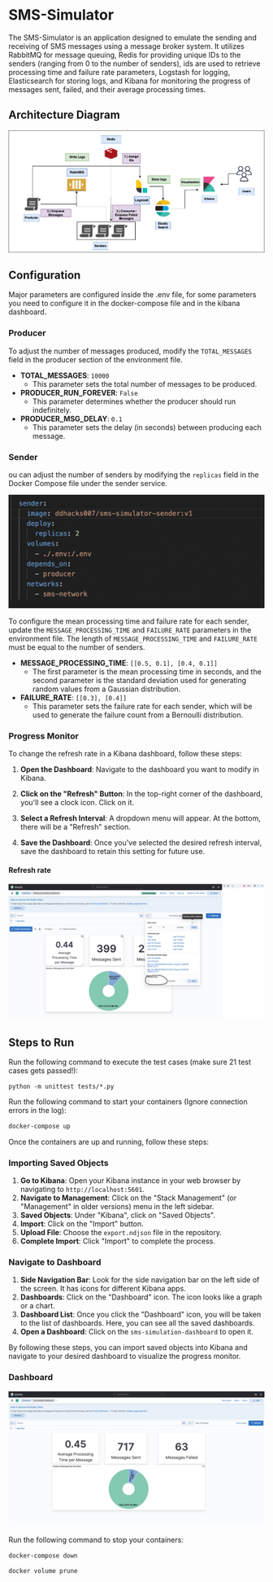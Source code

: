 # SMS-Simulator

The SMS-Simulator is an application designed to emulate the sending and receiving of SMS messages using a message broker system. It utilizes RabbitMQ for message queuing, Redis for providing unique IDs to the senders (ranging from 0 to the number of senders), ids are used to retrieve processing time and failure rate parameters, Logstash for logging, Elasticsearch for storing logs, and Kibana for monitoring the progress of messages sent, failed, and their average processing times.

## Architecture Diagram

![Architecture Diagram](./screenshots/Architecture.png)

## Configuration

Major parameters are configured inside the .env file, for some parameters you need to configure it in the docker-compose file and in the kibana dashboard.

### Producer

To adjust the number of messages produced, modify the `TOTAL_MESSAGES` field in the producer section of the environment file.

- **TOTAL_MESSAGES**: `10000`
  - This parameter sets the total number of messages to be produced.
- **PRODUCER_RUN_FOREVER**: `False`
  - This parameter determines whether the producer should run indefinitely.
- **PRODUCER_MSG_DELAY**: `0.1`
  - This parameter sets the delay (in seconds) between producing each message.

### Sender

ou can adjust the number of senders by modifying the `replicas` field in the Docker Compose file under the sender service.

![Screenshot of the sender service inside the docker-compose file ](./screenshots/Screenshot.png)

To configure the mean processing time and failure rate for each sender, update the `MESSAGE_PROCESSING_TIME` and `FAILURE_RATE` parameters in the environment file.
The length of `MESSAGE_PROCESSING_TIME` and `FAILURE_RATE` must be equal to the number of senders.

- **MESSAGE_PROCESSING_TIME**: `[[0.5, 0.1], [0.4, 0.1]]`
  - The first parameter is the mean processing time in seconds, and the second parameter is the standard deviation used for generating random values from a Gaussian distribution.
- **FAILURE_RATE**: `[[0.3], [0.4]]`
  - This parameter sets the failure rate for each sender, which will be used to generate the failure count from a Bernoulli distribution.

### Progress Monitor

To change the refresh rate in a Kibana dashboard, follow these steps:

1. **Open the Dashboard**: Navigate to the dashboard you want to modify in Kibana.

2. **Click on the "Refresh" Button**: In the top-right corner of the dashboard, you'll see a clock icon. Click on it.

3. **Select a Refresh Interval**: A dropdown menu will appear. At the bottom, there will be a "Refresh" section.

4. **Save the Dashboard**: Once you've selected the desired refresh interval, save the dashboard to retain this setting for future use.

#### Refresh rate

![](./screenshots/kibana.png)

## Steps to Run

Run the following command to execute the test cases (make sure 21 test cases gets passed!):

```
python -m unittest tests/*.py
```

Run the following command to start your containers (Ignore connection errors in the log):

```sh
docker-compose up
```

Once the containers are up and running, follow these steps:

### Importing Saved Objects

1. **Go to Kibana**: Open your Kibana instance in your web browser by navigating to `http://localhost:5601`.
2. **Navigate to Management**: Click on the "Stack Management" (or "Management" in older versions) menu in the left sidebar.
3. **Saved Objects**: Under "Kibana", click on "Saved Objects".
4. **Import**: Click on the "Import" button.
5. **Upload File**: Choose the `export.ndjson` file in the repository.
6. **Complete Import**: Click "Import" to complete the process.

### Navigate to Dashboard

1. **Side Navigation Bar**: Look for the side navigation bar on the left side of the screen. It has icons for different Kibana apps.
2. **Dashboards**: Click on the "Dashboard" icon. The icon looks like a graph or a chart.
3. **Dashboard List**: Once you click the "Dashboard" icon, you will be taken to the list of dashboards. Here, you can see all the saved dashboards.
4. **Open a Dashboard**: Click on the `sms-simulation-dashboard` to open it.

By following these steps, you can import saved objects into Kibana and navigate to your desired dashboard to visualize the progress monitor.

### Dashboard

![](./screenshots/Dashboard.png)

Run the following command to stop your containers:

```sh
docker-compose down
```

```
docker volume prune
```
